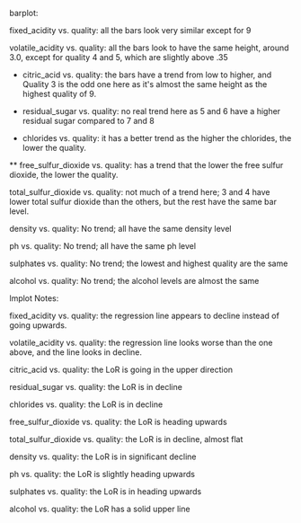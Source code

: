 barplot:


fixed_acidity vs. quality: all the bars look very similar except for 9 

volatile_acidity vs. quality: all the bars look to have the same height, around 3.0, except for quality 4 and 5, which are slightly above .35

* citric_acid vs. quality: the bars have a trend from low to higher, and Quality 3 is the odd one here as it's almost the same height as the highest quality of 9. 

* residual_sugar vs. quality: no real trend here as 5 and 6 have a higher residual sugar compared to 7 and 8

* chlorides vs. quality: it has a better trend as the higher the chlorides, the lower the quality.

** free_sulfur_dioxide vs. quality: has a trend that the lower the free sulfur dioxide, the lower the quality. 

total_sulfur_dioxide vs. quality: not much of a trend here; 3 and 4 have lower total sulfur dioxide than the others, but the rest have the same bar level.

density vs. quality: No trend; all have the same density level

ph vs. quality: No trend; all have the same ph level

sulphates vs. quality: No trend; the lowest and highest quality are the same

alcohol vs. quality: No trend; the alcohol levels are almost the same






lmplot Notes:

fixed_acidity vs. quality: the regression line appears to decline instead of going upwards. 

volatile_acidity vs. quality: the regression line looks worse than the one above, and the line looks in decline. 

citric_acid vs. quality: the LoR is going in the upper direction

residual_sugar vs. quality: the LoR is in decline

chlorides vs. quality: the LoR is in decline

free_sulfur_dioxide vs. quality: the LoR is heading upwards

total_sulfur_dioxide vs. quality: the LoR is in decline, almost flat

density vs. quality: the LoR is in significant decline

ph vs. quality: the LoR is slightly heading upwards

sulphates vs. quality: the LoR is in heading upwards

alcohol vs. quality: the LoR has a solid upper line
